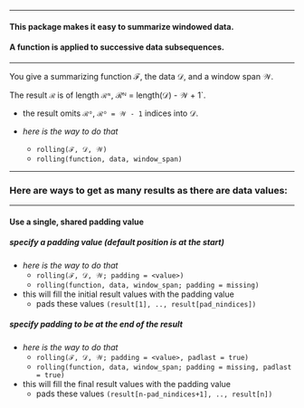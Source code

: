 ----

#### This package makes it easy to summarize windowed data.

#### A function is applied to successive data subsequences.

----

You give a summarizing function ℱ, the data 𝒟, and a window span 𝒲.  

The result `ℛ` is of length `ℛᴺ`, ℛᴺ = length(𝒟) - 𝒲 + 1`.
- the result omits `ℛᴼ`, `ℛᴼ = 𝒲 - 1` indices into 𝒟.

- _here is the way to do that_
  - `rolling(ℱ, 𝒟, 𝒲)`
  - `rolling(function, data, window_span)`

----

### Here are ways to get as many results as there are data values:

----

#### Use a single, shared padding value

##### specify a padding value (default position is at the start)

- _here is the way to do that_
  - `rolling(ℱ, 𝒟, 𝒲; padding = <value>)`
  - `rolling(function, data, window_span; padding = missing)`
- this will fill the initial result values with the padding value
  - pads these values `(result[1], .., result[pad_nindices])`

##### specify padding to be at the end of the result

- _here is the way to do that_
  - `rolling(ℱ, 𝒟, 𝒲; padding = <value>, padlast = true)`
  - `rolling(function, data, window_span; padding = missing, padlast = true)`
- this will fill the final result values with the padding value
  - pads these values `(result[n-pad_nindices+1], .., result[n])`

